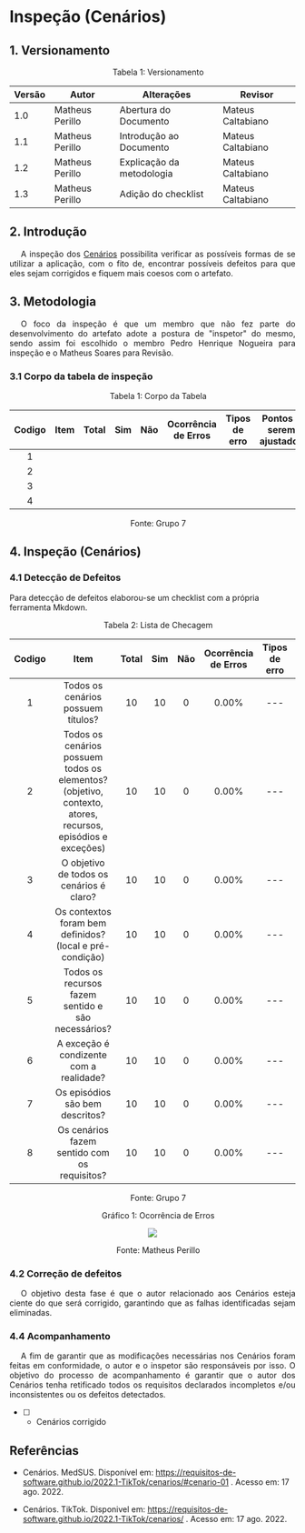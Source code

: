 # Inspeção (Cenários)

## 1. Versionamento



<p style="text-indent: 20px; text-align: center">Tabela 1: Versionamento</p>

| Versão | Autor | Alterações | Revisor    |
| ------ | ----- | ---------- | --- |
| 1.0   | Matheus Perillo  | Abertura do Documento |  Mateus Caltabiano   |
| 1.1   | Matheus Perillo  | Introdução ao Documento |  Mateus Caltabiano   |
| 1.2   | Matheus Perillo  | Explicação da metodologia |  Mateus Caltabiano   |
| 1.3   | Matheus Perillo  | Adição do checklist |  Mateus Caltabiano   |


<p style="text-indent: 20px; text-align: center"></p>

## 2. Introdução

<p style="text-indent: 20px; text-align: justify">
 A inspeção dos <a href="https://requisitos-de-software.github.io/2022.1-TikTok/cenarios/">Cenários</a> possibilita verificar as possíveis formas de se utilizar a aplicação, com o fito de, encontrar possíveis defeitos para que eles sejam corrigidos e fiquem mais coesos com o artefato.
 </p>

## 3. Metodologia

<p style="text-indent: 20px; text-align: justify">O foco da inspeção é que um membro que não fez parte do desenvolvimento do artefato adote a postura de "inspetor" do mesmo, sendo assim foi escolhido o membro Pedro Henrique Nogueira para inspeção e o Matheus Soares  para Revisão.</p>

### 3.1 Corpo da tabela de inspeção

<p style="text-indent: 20px; text-align: center">Tabela 1: Corpo da Tabela</p>

| Codigo | Item | Total | Sim | Não | Ocorrência <br> de Erros | Tipos de erro | Pontos a serem ajustados    |
| ------ | ---- | ----- | --- | --- | ------------------------ | ------------- | --- |
| <center>1</center>  |  |   |     |     |                          |               |     |
| <center>2</center>  |  |   |     |     |                          |               |     |
| <center>3</center>  |  |   |     |     |                          |               |     |
| <center>4</center>  |  |   |     |     |                          |               |     |

<p style="text-indent: 20px; text-align: center">Fonte: Grupo 7</p>

## 4. Inspeção (Cenários)
### 4.1 Detecção de Defeitos
Para detecção de defeitos elaborou-se um checklist com a própria ferramenta Mkdown.

<p style="text-indent: 20px; text-align: center">Tabela 2: Lista de Checagem</p>

| Codigo |                     Item                      | Total | Sim | Não | Ocorrência de Erros | Tipos de erro |            Pontos a serem ajustados             |
|:------:|:---------------------------------------------:|:-----:|:---:|:---:|:-------------------:|:-------------:|:-----------------------------------------------:|
|   1    |    	 Todos os cenários possuem títulos?     |   10  |  10  |  0  |        0.00%        |      ---      |                       ---                       |
|   2    |        	Todos os cenários possuem todos os elementos? (objetivo, contexto, atores, recursos, episódios e exceções)   |   10   |  10  |  0  |        0.00%        |      ---      |                       ---                       |            ---                       |
|   3    |  O objetivo de todos os cenários é claro?  |   10   |  10  |  0  |        0.00%        |      ---      |                       ---                       |
|   4    | Os contextos foram bem definidos? (local e pré-condição)  |   10   |  10  |  0  |        0.00%        |      ---      |                       ---                       |
|   5    | Todos os recursos fazem sentido e são necessários?           |   10   |  10  |  0  |        0.00%        |      ---      |                       ---                       |
|   6    | A exceção é condizente com a realidade?    |   10   |  10  |  0  |        0.00%        |      ---      |                       ---                       |
|   7    |  Os episódios são bem descritos?   |   10   |  10  |  0  |       0.00%        |      ---     |         ---     |
|   8    |	Os cenários fazem sentido com os requisitos?  |   10   |  10  |  0  |        0.00%        |      ---      |                       ---                       |


<p style="text-indent: 20px; text-align: center">Fonte: Grupo 7</p>

<p style="text-indent: 20px; text-align: center">Gráfico 1: Ocorrência de Erros </p>

<center>

<img src="https://cdn.discordapp.com/attachments/822603758261370880/1009610221812973639/grafCenarios.png"> </img>

</center>

<p style="text-indent: 20px; text-align: center">Fonte: Matheus Perillo</p>

### 4.2 Correção de defeitos
<p style="text-indent: 20px; text-align: justify">
O objetivo desta fase é que o autor relacionado aos Cenários esteja ciente do que será corrigido, garantindo que as falhas identificadas sejam eliminadas.
</p>

### 4.4 Acompanhamento
<p style="text-indent: 20px; text-align: justify">
A fim de garantir que as modificações necessárias nos Cenários foram feitas em conformidade, o autor e o inspetor são responsáveis por isso. O objetivo do processo de acompanhamento é garantir que o autor dos Cenários tenha retificado todos os requisitos declarados incompletos e/ou inconsistentes ou os defeitos detectados.

- [ ] - Cenários corrigido
</p>

##  Referências

- Cenários. MedSUS. Disponível em: https://requisitos-de-software.github.io/2022.1-TikTok/cenarios/#cenario-01 . Acesso em: 17 ago. 2022.

- Cenários. TikTok. Disponivel em: https://requisitos-de-software.github.io/2022.1-TikTok/cenarios/ . Acesso em: 17 ago. 2022.

